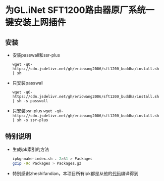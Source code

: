 # 为GL.iNet SFT1200路由器原厂系统一键安装上网插件

## 安装

- 安装passwall和ssr-plus

  `wget -qO- https://cdn.jsdelivr.net/gh/ericwang2006/sft1200_buddha/install.sh | sh`

- 只安装passwall

  `wget -qO- https://cdn.jsdelivr.net/gh/ericwang2006/sft1200_buddha/install.sh | sh -s passwall`

- 只安装ssr-plus
  `wget -qO- https://cdn.jsdelivr.net/gh/ericwang2006/sft1200_buddha/install.sh | sh -s ssr-plus`

## 特别说明
- 生成ipk索引的方法

    ```bash
    ipkg-make-index.sh . 2>&1 > Packages
    gzip -9c Packages > Packages.gz
    ```

- 特别感谢zheshifandian，本项目所有ipk都是从他的[代码](https://github.com/zheshifandian/gl-infra-builder)编译得到


